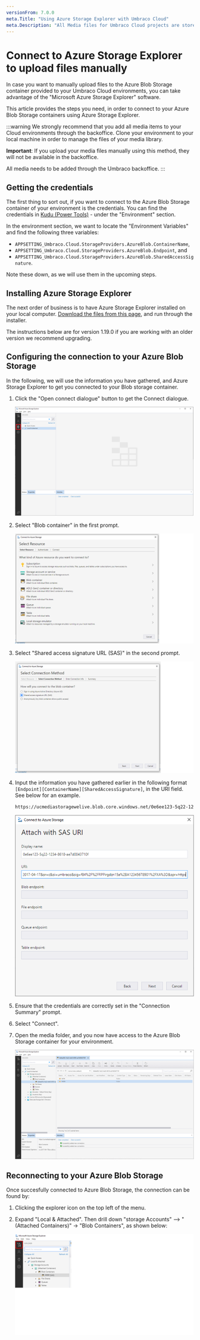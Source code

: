 ```yaml
---
versionFrom: 7.0.0
meta.Title: "Using Azure Storage Explorer with Umbraco Cloud"
meta.Description: "All Media files for Umbraco Cloud projects are stored in Azure Blob Storage contaiers. Each environment has a separate container linked to it."
---
```


# Connect to Azure Storage Explorer to upload files manually

In case you want to manually upload files to the Azure Blob Storage container provided to your Umbraco Cloud environments, you can take advantage of the "Microsoft Azure Storage Explorer" software.

This article provides the steps you need, in order to connect to your Azure Blob Storage containers using Azure Storage Explorer.

:::warning
We strongly recommend that you add all media items to your Cloud environments through the backoffice. Clone your environment to your local machine in order to manage the files of your media library.

**Important**: If you upload your media files manually using this method, they will not be available in the backoffice.

All media needs to be added through the Umbraco backoffice.
:::

## Getting the credentials

The first thing to sort out, if you want to connect to the Azure Blob Storage container of your environment is the credentials. You can find the credentials in [Kudu (Power Tools)](../../Power-Tools) - under the "Environment" section.

In the environment section, we want to locate the "Environment Variables" and find the following three variables:

* `APPSETTING_Umbraco.Cloud.StorageProviders.AzureBlob.ContainerName`,
* `APPSETTING_Umbraco.Cloud.StorageProviders.AzureBlob.Endpoint`, and
* `APPSETTING_Umbraco.Cloud.StorageProviders.AzureBlob.SharedAccessSignature`.

Note these down, as we will use them in the upcoming steps.

## Installing Azure Storage Explorer

The next order of business is to have Azure Storage Explorer installed on your local computer. [Download the files from this page](https://azure.microsoft.com/en-us/features/storage-explorer/), and run through the installer. 

The instructions below are for version 1.19.0 if you are working with an older version we recommend upgrading.

## Configuring the connection to your Azure Blob Storage

In the following, we will use the information you have gathered, and Azure Storage Explorer to get you connected to your Blob storage container.

1. Click the "Open connect dialogue" button to get the Connect dialogue.

    ![Connect my machine](images/storage-explorer-connection.png)

2. Select "Blob container" in the first prompt.

    ![Blob container](images/select-resource.png)

3. Select "Shared access signature URL (SAS)" in the second prompt.

    ![Shared access signature URL (SAS)](images/select-shared-access-signature.png)

4. Input the information you have gathered earlier in the following format `[Endpoint][ContainerName][SharedAccessSignature]`, in the URI field. See below for an example.

    ```xml
    https://ucmediastoragewelive.blob.core.windows.net/0e6ee123-5q22-1234-8618-ae7d0043710f?sv=2017-04-17&sr=c&si=umbraco&sig=f84%2F%2FRPPirgdzn15a%2BA12345678901%2FXA%3D&spr=https
    ```

    ![Attach with SAS URI](images/attach-blob.png)

5. Ensure that the credentials are correctly set in the "Connection Summary" prompt.

6. Select "Connect".

7. Open the media folder, and you now have access to the Azure Blob Storage container for your environment.

    ![Open media folder](images/storage-explorer-connected.png)
	
## Reconnecting to your Azure Blob Storage
Once succesfully connected to Azure Blob Storage, the connection can be found by:

1. Clicking the explorer icon on the top left of the menu.

2. Expand "Local & Attached". Then drill down "storage Accounts" --> "(Attached Containers)" -> "Blob Containers", as shown below:

   ![Finding the connection](images/reconnecting.png)
